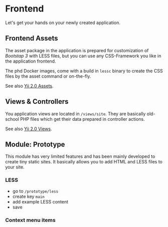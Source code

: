 Frontend
========

Let's get your hands on your newly created application.


Frontend Assets
---------------

The asset package in the application is prepared for customization of *Bootstap 3* with LESS files, but you can use any CSS-Framework you like in the application frontend.

The phd Docker images, come with a build in `lessc` binary to create the CSS files by the asset command or on-the-fly.

See also [Yii 2.0 Assets](http://www.yiiframework.com/doc-2.0/guide-structure-assets.html).


Views & Controllers
-------------------

You application views are located in `/views/site`. They are basically old-school PHP files which get their data
prepared in controller actions.

See also [Yii 2.0 Views](http://www.yiiframework.com/doc-2.0/guide-structure-views.html).


Module: Prototype
--------

This module has very limited features and has been mainly developed to create tiny static sites. It basically allows
you to add HTML and LESS files to your site. 

### LESS

- go to `/prototype/less`
- create key `main`
 - add example LESS content
- save

### Context menu items
